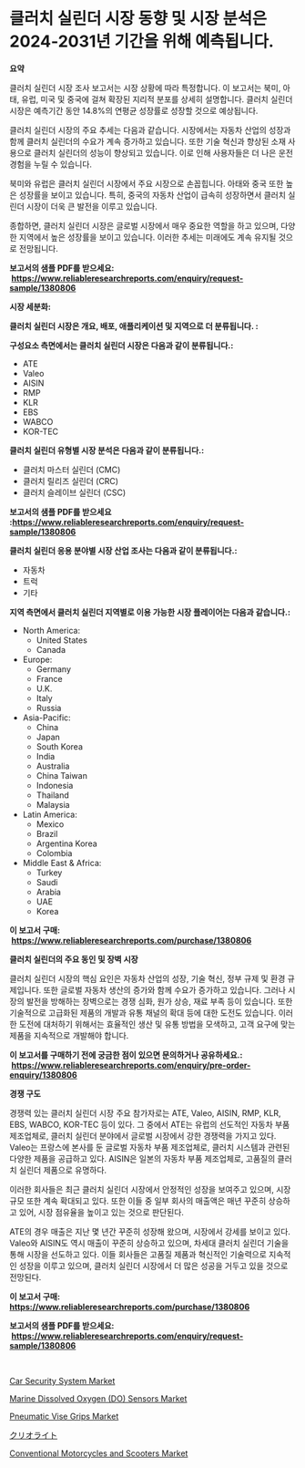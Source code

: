 <p><h1>클러치 실린더 시장 동향 및 시장 분석은 2024-2031년 기간을 위해 예측됩니다.</h1></p><p><strong>요약</strong></p>
<p><p>클러치 실린더 시장 조사 보고서는 시장 상황에 따라 특정합니다. 이 보고서는 북미, 아태, 유럽, 미국 및 중국에 걸쳐 확장된 지리적 분포를 상세히 설명합니다. 클러치 실린더 시장은 예측기간 동안 14.8%의 연평균 성장률로 성장할 것으로 예상됩니다.</p><p>클러치 실린더 시장의 주요 추세는 다음과 같습니다. 시장에서는 자동차 산업의 성장과 함께 클러치 실린더의 수요가 계속 증가하고 있습니다. 또한 기술 혁신과 향상된 소재 사용으로 클러치 실린더의 성능이 향상되고 있습니다. 이로 인해 사용자들은 더 나은 운전 경험을 누릴 수 있습니다.</p><p>북미와 유럽은 클러치 실린더 시장에서 주요 시장으로 손꼽힙니다. 아태와 중국 또한 높은 성장률을 보이고 있습니다. 특히, 중국의 자동차 산업이 급속히 성장하면서 클러치 실린더 시장이 더욱 큰 발전을 이루고 있습니다.</p><p>종합하면, 클러치 실린더 시장은 글로벌 시장에서 매우 중요한 역할을 하고 있으며, 다양한 지역에서 높은 성장률을 보이고 있습니다. 이러한 추세는 미래에도 계속 유지될 것으로 전망됩니다.</p></p>
<p><strong>보고서의 샘플 PDF를 받으세요: &nbsp;<a href="https://www.reliableresearchreports.com/enquiry/request-sample/1380806">https://www.reliableresearchreports.com/enquiry/request-sample/1380806</a></strong></p>
<p><strong>시장 세분화:</strong></p>
<p><strong> 클러치 실린더 시장은 개요, 배포, 애플리케이션 및 지역으로 더 분류됩니다. :</strong></p>
<p><strong>구성요소 측면에서는 클러치 실린더 시장은 다음과 같이 분류됩니다.:</strong></p>
<p><ul><li>ATE</li><li>Valeo</li><li>AISIN</li><li>RMP</li><li>KLR</li><li>EBS</li><li>WABCO</li><li>KOR-TEC</li></ul></p>
<p><strong> 클러치 실린더 유형별 시장 분석은 다음과 같이 분류됩니다.:</strong></p>
<p><ul><li>클러치 마스터 실린더 (CMC)</li><li>클러치 릴리즈 실린더 (CRC)</li><li>클러치 슬레이브 실린더 (CSC)</li></ul></p>
<p><strong>보고서의 샘플 PDF를 받으세요 :<a href="https://www.reliableresearchreports.com/enquiry/request-sample/1380806">https://www.reliableresearchreports.com/enquiry/request-sample/1380806</a></strong></p>
<p><strong> 클러치 실린더 응용 분야별 시장 산업 조사는 다음과 같이 분류됩니다.:</strong></p>
<p><ul><li>자동차</li><li>트럭</li><li>기타</li></ul></p>
<p><strong>지역 측면에서 클러치 실린더 지역별로 이용 가능한 시장 플레이어는 다음과 같습니다.:</strong></p>
<p><ul>
    <li>
        North America:
        <ul>
            <li>United States</li>
            <li>Canada</li>
        </ul>
    </li>
    <li>
        Europe:
        <ul>
            <li>Germany</li>
            <li>France</li>
            <li>U.K.</li>
            <li>Italy</li>
            <li>Russia</li>
        </ul>
    </li>
    <li>
        Asia-Pacific:
        <ul>
            <li>China</li>
            <li>Japan</li>
            <li>South Korea</li>
            <li>India</li>
            <li>Australia</li>
            <li>China Taiwan</li>
            <li>Indonesia</li>
            <li>Thailand</li>
            <li>Malaysia</li>
        </ul>
    </li>
    <li>
        Latin America:
        <ul>
            <li>Mexico</li>
            <li>Brazil</li>
            <li>Argentina Korea</li>
            <li>Colombia</li>
        </ul>
    </li>
    <li>
        Middle East & Africa:
        <ul>
            <li>Turkey</li>
            <li>Saudi</li>
            <li>Arabia</li>
            <li>UAE</li>
            <li>Korea</li>
        </ul>
    </li>
    </ul></p>
<p><strong>이 보고서 구매: &nbsp;<a href="https://www.reliableresearchreports.com/purchase/1380806">https://www.reliableresearchreports.com/purchase/1380806</a></strong></p>
<p><strong>클러치 실린더의 주요 동인 및 장벽 시장</strong></p>
<p><p>클러치 실린더 시장의 핵심 요인은 자동차 산업의 성장, 기술 혁신, 정부 규제 및 환경 규제입니다. 또한 글로벌 자동차 생산의 증가와 함께 수요가 증가하고 있습니다. 그러나 시장의 발전을 방해하는 장벽으로는 경쟁 심화, 원가 상승, 재료 부족 등이 있습니다. 또한 기술적으로 고급화된 제품의 개발과 유통 채널의 확대 등에 대한 도전도 있습니다. 이러한 도전에 대처하기 위해서는 효율적인 생산 및 유통 방법을 모색하고, 고객 요구에 맞는 제품을 지속적으로 개발해야 합니다.</p></p>
<p><strong>이 보고서를 구매하기 전에 궁금한 점이 있으면 문의하거나 공유하세요.: &nbsp;<a href="https://www.reliableresearchreports.com/enquiry/pre-order-enquiry/1380806">https://www.reliableresearchreports.com/enquiry/pre-order-enquiry/1380806</a></strong></p>
<p><strong>경쟁 구도</strong></p>
<p><p>경쟁력 있는 클러치 실린더 시장 주요 참가자로는 ATE, Valeo, AISIN, RMP, KLR, EBS, WABCO, KOR-TEC 등이 있다. 그 중에서 ATE는 유럽의 선도적인 자동차 부품 제조업체로, 클러치 실린더 분야에서 글로벌 시장에서 강한 경쟁력을 가지고 있다. Valeo는 프랑스에 본사를 둔 글로벌 자동차 부품 제조업체로, 클러치 시스템과 관련된 다양한 제품을 공급하고 있다. AISIN은 일본의 자동차 부품 제조업체로, 고품질의 클러치 실린더 제품으로 유명하다.</p><p>이러한 회사들은 최근 클러치 실린더 시장에서 안정적인 성장을 보여주고 있으며, 시장 규모 또한 계속 확대되고 있다. 또한 이들 중 일부 회사의 매출액은 매년 꾸준히 상승하고 있어, 시장 점유율을 높이고 있는 것으로 판단된다.</p><p>ATE의 경우 매출은 지난 몇 년간 꾸준히 성장해 왔으며, 시장에서 강세를 보이고 있다. Valeo와 AISIN도 역시 매출이 꾸준히 상승하고 있으며, 차세대 클러치 실린더 기술을 통해 시장을 선도하고 있다. 이들 회사들은 고품질 제품과 혁신적인 기술력으로 지속적인 성장을 이루고 있으며, 클러치 실린더 시장에서 더 많은 성공을 거두고 있을 것으로 전망된다.</p></p>
<p><strong>이 보고서 구매: &nbsp; <a href="https://www.reliableresearchreports.com/purchase/1380806">https://www.reliableresearchreports.com/purchase/1380806</a></strong></p>
<p><strong>보고서의 샘플 PDF를 받으세요: &nbsp;<a href="https://www.reliableresearchreports.com/enquiry/request-sample/1380806">https://www.reliableresearchreports.com/enquiry/request-sample/1380806</a></strong><strong></strong></p>
<p>&nbsp;</p>
<p><p><a href="https://issuu.com/reportprime-2/docs/car-security-system-market-size-2030.pptx">Car Security System Market</a></p><p><a href="https://github.com/yoshih12/Market-Research-Report-List-2/blob/main/marine-dissolved-oxygen-do-sensors-market.md">Marine Dissolved Oxygen (DO) Sensors Market</a></p><p><a href="https://view.publitas.com/reportprime-1/global-pneumatic-vise-grips-market-by-types-applications-and-major-players-with-regional-growth-rate-analysis-and-development-situation-from-2024-to-2031/">Pneumatic Vise Grips Market</a></p><p><a href="https://github.com/hilmi-2a/Market-Research-Report-List-1/blob/main/305909712948.md">クリオライト</a></p><p><a href="https://issuu.com/reportprime-2/docs/conventional-motorcycles-and-scooters-market-size-">Conventional Motorcycles and Scooters Market</a></p></p>
